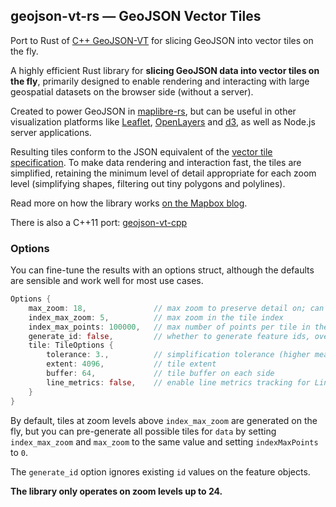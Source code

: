 ## geojson-vt-rs &mdash; GeoJSON Vector Tiles 

Port to Rust of [C++ GeoJSON-VT](https://github.com/mapbox/geojson-vt-cpp) for slicing GeoJSON into vector tiles on the fly.

A highly efficient Rust library for **slicing GeoJSON data into vector tiles on the fly**,  primarily designed to enable rendering and interacting with large geospatial datasets on the browser side (without a server).

Created to power GeoJSON in [maplibre-rs](https://github.com/maplibre/maplibre-rs), but can be useful in other visualization platforms  like [Leaflet](https://github.com/Leaflet/Leaflet), [OpenLayers](https://openlayers.org/) and [d3](https://github.com/mbostock/d3), as well as Node.js server applications.

Resulting tiles conform to the JSON equivalent of the [vector tile specification](https://github.com/mapbox/vector-tile-spec/).
To make data rendering and interaction fast, the tiles are simplified, retaining the minimum level of detail appropriate for each zoom level (simplifying shapes, filtering out tiny polygons and polylines).

Read more on how the library works [on the Mapbox blog](https://blog.mapbox.com/rendering-big-geodata-on-the-fly-with-geojson-vt-4e4d2a5dd1f2).

There is also a C++11 port: [geojson-vt-cpp](https://github.com/mapbox/geojson-vt-cpp)

### Options

You can fine-tune the results with an options struct, although the defaults are sensible and work well for most use cases.

```rust
Options {
    max_zoom: 18,               // max zoom to preserve detail on; can't be higher than 24
    index_max_zoom: 5,          // max zoom in the tile index
    index_max_points: 100000,   // max number of points per tile in the tile index
    generate_id: false,         // whether to generate feature ids, overriding existing ids
    tile: TileOptions {
        tolerance: 3.,          // simplification tolerance (higher means simpler)
        extent: 4096,           // tile extent
        buffer: 64,             // tile buffer on each side
        line_metrics: false,    // enable line metrics tracking for LineString/MultiLineString features
    }
}
```

By default, tiles at zoom levels above `index_max_zoom` are generated on the fly, 
but you can pre-generate all possible tiles for `data` by setting `index_max_zoom` and `max_zoom` to the same value and
setting `indexMaxPoints` to `0`.

The `generate_id` option ignores existing `id` values on the feature objects.

**The library only operates on zoom levels up to 24.**



